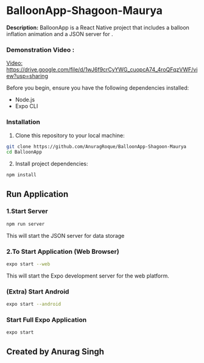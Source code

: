 # BalloonApp-Shagoon-Maurya

**Description:** BalloonApp is a React Native project that includes a balloon inflation animation and a JSON server for .

### Demonstration Video :

[Video: ]()https://drive.google.com/file/d/1wJ6f9crCyYWG_cuopcA74_4roQFqzVWF/view?usp=sharing

Before you begin, ensure you have the following dependencies installed:

- Node.js
- Expo CLI

### Installation

1. Clone this repository to your local machine:

```bash
git clone https://github.com/AnuragRoque/BalloonApp-Shagoon-Maurya
cd BalloonApp

```

2. Install project dependencies:

```bash
npm install

```

## Run Application

### 1.Start Server

```bash
npm run server
```

This will start the JSON server for data storage

### 2.To Start Application (Web Browser)

```bash
expo start --web
```

This will start the Expo development server for the web platform.

### (Extra) Start Android

```bash
expo start --android
```

### Start Full Expo Application

```bash
expo start
```


## Created by Anurag Singh
